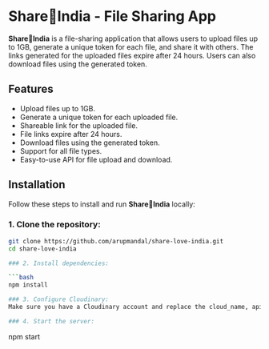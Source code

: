 # Share💖India - File Sharing App

**Share💖India** is a file-sharing application that allows users to upload files up to 1GB, generate a unique token for each file, and share it with others. The links generated for the uploaded files expire after 24 hours. Users can also download files using the generated token.

## Features

- Upload files up to 1GB.
- Generate a unique token for each uploaded file.
- Shareable link for the uploaded file.
- File links expire after 24 hours.
- Download files using the generated token.
- Support for all file types.
- Easy-to-use API for file upload and download.

## Installation

Follow these steps to install and run **Share💖India** locally:

### 1. Clone the repository:

```bash
git clone https://github.com/arupmandal/share-love-india.git
cd share-love-india

### 2. Install dependencies:

```bash
npm install

### 3. Configure Cloudinary:
Make sure you have a Cloudinary account and replace the cloud_name, api_key, and api_secret in cloudinary.js with your own credentials.

### 4. Start the server:
```
npm start

